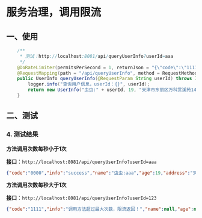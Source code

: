# 服务治理，调用限流

## 一、使用


```java
    /**
     * 测试：http://localhost:8081/api/queryUserInfo?userId=aaa
     */
    @DoRateLimiter(permitsPerSecond = 1, returnJson = "{\"code\":\"1111\",\"info\":\"调用方法超过最大次数，限流返回！\"}")
    @RequestMapping(path = "/api/queryUserInfo", method = RequestMethod.GET)
    public UserInfo queryUserInfo(@RequestParam String userId) throws InterruptedException {
        logger.info("查询用户信息，userId：{}", userId);
        return new UserInfo("虫虫:" + userId, 19, "天津市东丽区万科赏溪苑14-0000");
    }
```

## 二、测试

### 4. 测试结果

**方法调用次数每秒小于1次**

**接口**：`http://localhost:8081/api/queryUserInfo?userId=aaa`

```json
{"code":"0000","info":"success","name":"虫虫:aaa","age":19,"address":"天津市东丽区万科赏溪苑14-0000"}
```

**方法调用次数每秒大于1次**

**接口**：`http://localhost:8081/api/queryUserInfo?userId=123`

```json
{"code":"1111","info":"调用方法超过最大次数，限流返回！","name":null,"age":null,"address":null}
```
